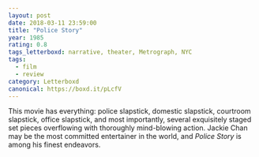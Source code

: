 ```yaml
---
layout: post 
date: 2018-03-11 23:59:00
title: "Police Story"
year: 1985
rating: 0.8
tags_letterboxd: narrative, theater, Metrograph, NYC
tags:
  - film
  - review
category: Letterboxd
canonical: https://boxd.it/pLcfV
---
```


This movie has everything: police slapstick, domestic slapstick, courtroom slapstick, office slapstick, and most importantly, several exquisitely staged set pieces overflowing with thoroughly mind-blowing action. Jackie Chan may be the most committed entertainer in the world, and <cite>Police Story</cite> is among his finest endeavors.